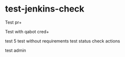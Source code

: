 # test-jenkins-check

Test pr+

Test with qabot cred+

test 5
test without requirements
test status check actions

test admin
